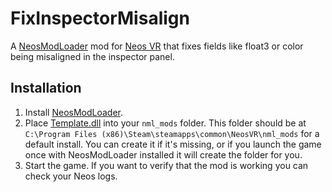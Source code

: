 # FixInspectorMisalign

A [NeosModLoader](https://github.com/zkxs/NeosModLoader) mod for [Neos VR](https://neos.com/) that fixes fields like float3 or color being misaligned in the inspector panel.

## Installation
1. Install [NeosModLoader](https://github.com/zkxs/NeosModLoader).
1. Place [Template.dll](https://github.com/art0007i/FixInspectorMisalign/releases/latest/download/FixInspectorMisalign.dll) into your `nml_mods` folder. This folder should be at `C:\Program Files (x86)\Steam\steamapps\common\NeosVR\nml_mods` for a default install. You can create it if it's missing, or if you launch the game once with NeosModLoader installed it will create the folder for you.
1. Start the game. If you want to verify that the mod is working you can check your Neos logs.